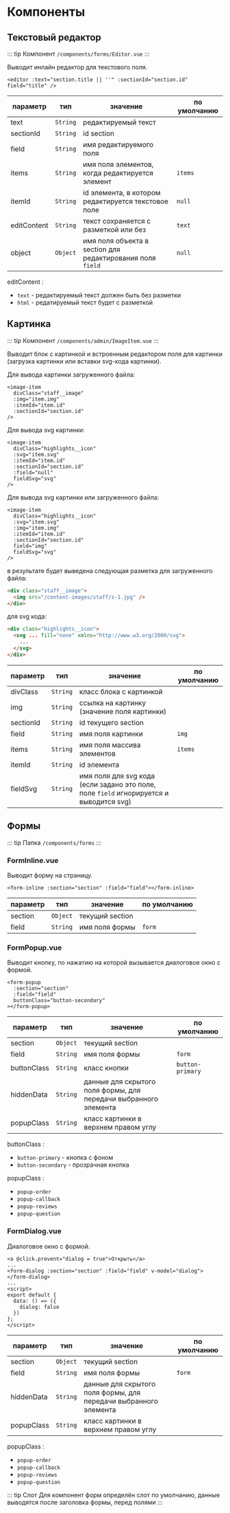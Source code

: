 # Компоненты

## Текстовый редактор

::: tip Компонент
`/components/forms/Editor.vue`
:::

Выводит инлайн редактор для текстового поля.

```vue
<editor :text="section.title || ''" :sectionId="section.id" field="title" />
```

| параметр    |   тип    | значение                                                   | по умолчанию |
| ----------- | :------: | ---------------------------------------------------------- | ------------ |
| text        | `String` | редактируемый текст                                        |
| sectionId   | `String` | id section                                                 |              |
| field       | `String` | имя редактируемого поля                                    |              |
| items       | `String` | имя поля элементов, когда редактируется элемент            | `items`      |
| itemId      | `String` | id элемента, в котором редактируется текстовое поле        | `null`       |
| editContent | `String` | текст сохраняется с разметкой или без                      | `text`       |
| object      | `Object` | имя поля объекта в section для редактирования поля `field` | `null`       |

editContent :

- `text` - редактируемый текст должен быть без разметки
- `html` - редатируемый текст будет с разметкой

## Картинка

::: tip Компонент
`/components/admin/ImageItem.vue`
:::

Выводит блок с картинкой и встроенным редактором поля для картинки (загрузка картинки или вставки svg-кода картинки).

Для вывода картинки загруженного файла:

```vue
<image-item
  divClass="staff__image"
  :img="item.img"
  :itemId="item.id"
  :sectionId="section.id"
/>
```

Для вывода svg картинки:

```vue
<image-item
  divClass="highlights__icon"
  :svg="item.svg"
  :itemId="item.id"
  :sectionId="section.id"
  :field="null"
  fieldSvg="svg"
/>
```

Для вывода svg картинки или загруженного файла:

```vue
<image-item
  divClass="highlights__icon"
  :svg="item.svg"
  :img="item.img"
  :itemId="item.id"
  :sectionId="section.id"
  field="img"
  fieldSvg="svg"
/>
```

в результате будет выведена следующая разметка для загруженного файла:

```html
<div class="staff__image">
  <img src="/content-images/staff/s-1.jpg" />
</div>
```

для svg кода:

```html
<div class="highlights__icon">
  <svg ... fill="none" xmlns="http://www.w3.org/2000/svg">
    ...
  </svg>
</div>
```

| параметр  |   тип    | значение                                                                                | по умолчанию |
| --------- | :------: | --------------------------------------------------------------------------------------- | ------------ |
| divClass  | `String` | класс блока с картинкой                                                                 |              |
| img       | `String` | ссылка на картинку (значение поля картинки)                                             |              |
| sectionId | `String` | id текущего section                                                                     |              |
| field     | `String` | имя поля картинки                                                                       | `img`        |
| items     | `String` | имя поля массива элементов                                                              | `items`      |
| itemId    | `String` | id элемента                                                                             |              |
| fieldSvg  | `String` | имя поля для svg кода (если задано это поле, поле `field` игнорируется и выводится svg) |              |

## Формы

::: tip Папка
`/components/forms`
:::

### FormInline.vue

Выводит форму на страницу.

```vue
<form-inline :section="section" :field="field"></form-inline>
```

| параметр |   тип    | значение        | по умолчанию |
| -------- | :------: | --------------- | ------------ |
| section  | `Object` | текущий section |              |
| field    | `String` | имя поля формы  | `form`       |

### FormPopup.vue

Выводит кнопку, по нажатию на которой вызывается диалоговое окно с формой.

```vue
<form-popup
  :section="section"
  :field="field"
  buttonClass="button-secondary"
></form-popup>
```

| параметр    |   тип    | значение                                                         | по умолчанию     |
| ----------- | :------: | ---------------------------------------------------------------- | ---------------- |
| section     | `Object` | текущий section                                                  |                  |
| field       | `String` | имя поля формы                                                   | `form`           |
| buttonClass | `String` | класс кнопки                                                     | `button-primary` |
| hiddenData  | `String` | данные для скрытого поля формы, для передачи выбранного элемента |                  |
| popupClass  | `String` | класс картинки в верхнем правом углу                             |                  |

buttonClass :

- `button-primary` - кнопка с фоном
- `button-secondary` - прозрачная кнопка

popupClass :

- `popup-order`
- `popup-callback`
- `popup-reviews`
- `popup-question`

### FormDialog.vue

Диалоговое окно с формой.

```vue
<a @click.prevent="dialog = true">Открыть</a>
...
<form-dialog :section="section" :field="field" v-model="dialog"></form-dialog>
...
<script>
export default {
  data: () => ({
    dialog: false
  })
};
</script>
```

| параметр   |   тип    | значение                                                         | по умолчанию |
| ---------- | :------: | ---------------------------------------------------------------- | ------------ |
| section    | `Object` | текущий section                                                  |              |
| field      | `String` | имя поля формы                                                   | `form`       |
| hiddenData | `String` | данные для скрытого поля формы, для передачи выбранного элемента |              |
| popupClass | `String` | класс картинки в верхнем правом углу                             |              |

popupClass :

- `popup-order`
- `popup-callback`
- `popup-reviews`
- `popup-question`

::: tip Слот
Для компонент форм определён слот по умолчанию, данные выводятся после заголовка формы, перед полями
:::
